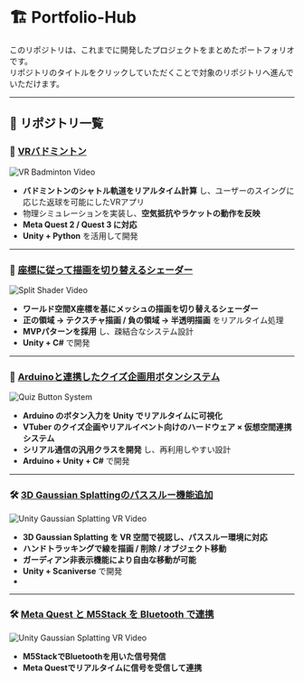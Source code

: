 # 🏗 Portfolio-Hub

このリポジトリは、これまでに開発したプロジェクトをまとめたポートフォリオです。  
リポジトリのタイトルをクリックしていただくことで対象のリポジトリへ進んでいただけます。

---

## 🔹 リポジトリ一覧

### 🏸 [VRバドミントン](https://github.com/nnm41LM/VRBadminton)
![VR Badminton Video](images/VRBadminton.gif)  
- **バドミントンのシャトル軌道をリアルタイム計算** し、ユーザーのスイングに応じた返球を可能にしたVRアプリ
- 物理シミュレーションを実装し、**空気抵抗やラケットの動作を反映**
- **Meta Quest 2 / Quest 3 に対応**
- **Unity + Python** を活用して開発

---

### 🎨 [座標に従って描画を切り替えるシェーダー](https://github.com/nnm41LM/SplitShader)
![Split Shader Video](images/SplitShader.gif)  
- **ワールド空間X座標を基にメッシュの描画を切り替えるシェーダー**
- **正の領域 → テクスチャ描画 / 負の領域 → 半透明描画** をリアルタイム処理
- **MVPパターンを採用** し、疎結合なシステム設計
- **Unity + C#** で開発

---

### 🔌 [Arduinoと連携したクイズ企画用ボタンシステム](https://github.com/nnm41LM/QuizIoTSystem)
![Quiz Button System](images/QuizIoT.gif)  
- **Arduino のボタン入力を Unity でリアルタイムに可視化**
- **VTuber のクイズ企画やリアルイベント向けのハードウェア × 仮想空間連携システム**
- **シリアル通信の汎用クラスを開発** し、再利用しやすい設計
- **Arduino + Unity + C#** で開発

---

### 🛠 [3D Gaussian Splattingのパススルー機能追加](https://github.com/nnm41LM/UnityGaussianSplattingVR)
![Unity Gaussian Splatting VR Video](images/UnityGSVR.gif)  
- **3D Gaussian Splatting を VR 空間で視認し、パススルー環境に対応**
- **ハンドトラッキングで線を描画 / 削除 / オブジェクト移動**
- **ガーディアン非表示機能により自由な移動が可能**
- **Unity + Scaniverse** で開発
- 
---

### 🛠 [Meta Quest と M5Stack を Bluetooth で連携](https://github.com/nnm41LM/VRBluetooth)
![Unity Gaussian Splatting VR Video](images/VRBluetooth.gif)  
- **M5StackでBluetoothを用いた信号発信**
- **Meta Questでリアルタイムに信号を受信して連携**
